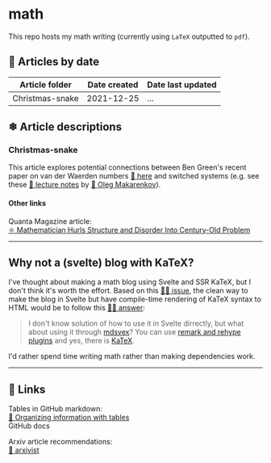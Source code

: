 # math

This repo hosts my math writing (currently using `LaTeX` outputted to `pdf`).

## 📅 Articles by date

| Article folder  | Date created | Date last updated |
| --------------- | ------------ | ----------------- |
| Christmas-snake | 2021-12-25   | ...               |

## ❄ Article descriptions

### Christmas-snake

This article explores potential connections between Ben Green's recent paper on van der Waerden numbers [📝 here](https://arxiv.org/abs/2102.01543) and switched systems (e.g. see these [📝 lecture notes](https://personal.utdallas.edu/~makarenkov/notes_switched_systems.pdf) by [👤 Oleg Makarenkov](https://personal.utdallas.edu/~makarenkov/)).

#### Other links

Quanta Magazine article:  
[⚛ Mathematician Hurls Structure and Disorder Into Century-Old Problem](https://www.quantamagazine.org/oxford-mathematician-advances-century-old-combinatorics-problem-20211215/)

---

## Why not a (svelte) blog with KaTeX?

I've thought about making a math blog using Svelte and SSR KaTeX, but I don't think it's worth the effort. Based on this [🐙🐱 issue](https://github.com/sveltejs/svelte/issues/6651), the clean way to make the blog in Svelte but have compile-time rendering of KaTeX syntax to HTML would be to follow this [🐙🐱 answer](https://github.com/sveltejs/svelte/issues/6651#issuecomment-898951252):

> I don't know solution of how to use it in Svelte dirrectly, but what about using it through [mdsvex](https://github.com/pngwn/MDsveX)? You can use [remark and rehype plugins](https://mdsvex.com/docs#remarkplugins--rehypeplugins) and yes, there is [KaTeX](https://github.com/remarkjs/remark-math/tree/HEAD/packages/rehype-katex).

I'd rather spend time writing math rather than making dependencies work.

---

## 🔗 Links

Tables in GitHub markdown:  
[📝 Organizing information with tables](https://docs.github.com/en/github/writing-on-github/working-with-advanced-formatting/organizing-information-with-tables)  
GitHub docs

Arxiv article recommendations:  
[🔗 arxivist](https://arxivist.com/)
